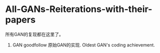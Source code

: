 # All-GANs-Reiterations-with-their-papers
所有GAN的复现都在这里了。

1. GAN goodfollow 原始GAN的实现. Oldest GAN's coding achievement.
